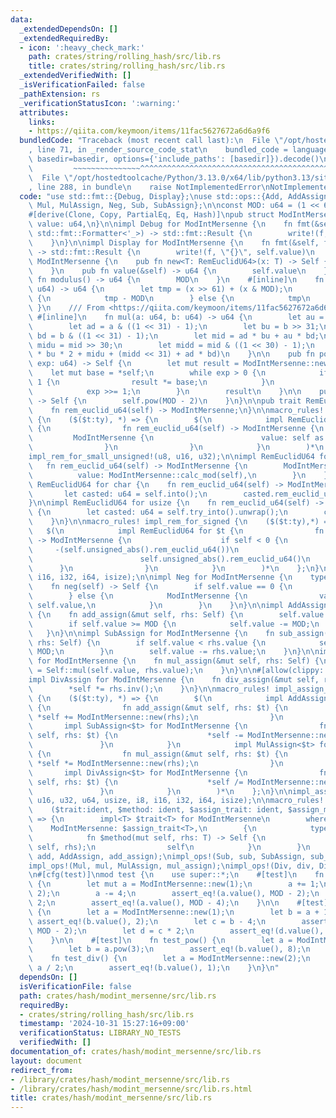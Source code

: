 ```yaml
---
data:
  _extendedDependsOn: []
  _extendedRequiredBy:
  - icon: ':heavy_check_mark:'
    path: crates/string/rolling_hash/src/lib.rs
    title: crates/string/rolling_hash/src/lib.rs
  _extendedVerifiedWith: []
  _isVerificationFailed: false
  _pathExtension: rs
  _verificationStatusIcon: ':warning:'
  attributes:
    links:
    - https://qiita.com/keymoon/items/11fac5627672a6d6a9f6
  bundledCode: "Traceback (most recent call last):\n  File \"/opt/hostedtoolcache/Python/3.13.0/x64/lib/python3.13/site-packages/onlinejudge_verify/documentation/build.py\"\
    , line 71, in _render_source_code_stat\n    bundled_code = language.bundle(stat.path,\
    \ basedir=basedir, options={'include_paths': [basedir]}).decode()\n          \
    \         ~~~~~~~~~~~~~~~^^^^^^^^^^^^^^^^^^^^^^^^^^^^^^^^^^^^^^^^^^^^^^^^^^^^^^^^^^^^^^^^^^\n\
    \  File \"/opt/hostedtoolcache/Python/3.13.0/x64/lib/python3.13/site-packages/onlinejudge_verify/languages/rust.py\"\
    , line 288, in bundle\n    raise NotImplementedError\nNotImplementedError\n"
  code: "use std::fmt::{Debug, Display};\nuse std::ops::{Add, AddAssign, Div, DivAssign,\
    \ Mul, MulAssign, Neg, Sub, SubAssign};\n\nconst MOD: u64 = (1 << 61) - 1;\n\n\
    #[derive(Clone, Copy, PartialEq, Eq, Hash)]\npub struct ModIntMersenne {\n   \
    \ value: u64,\n}\n\nimpl Debug for ModIntMersenne {\n    fn fmt(&self, f: &mut\
    \ std::fmt::Formatter<'_>) -> std::fmt::Result {\n        write!(f, \"{}\", self.value)\n\
    \    }\n}\n\nimpl Display for ModIntMersenne {\n    fn fmt(&self, f: &mut std::fmt::Formatter<'_>)\
    \ -> std::fmt::Result {\n        write!(f, \"{}\", self.value)\n    }\n}\n\nimpl\
    \ ModIntMersenne {\n    pub fn new<T: RemEuclidU64>(x: T) -> Self {\n        x.rem_euclid_u64()\n\
    \    }\n    pub fn value(&self) -> u64 {\n        self.value\n    }\n    pub const\
    \ fn modulus() -> u64 {\n        MOD\n    }\n    #[inline]\n    fn calc_mod(x:\
    \ u64) -> u64 {\n        let tmp = (x >> 61) + (x & MOD);\n        if tmp >= MOD\
    \ {\n            tmp - MOD\n        } else {\n            tmp\n        }\n   \
    \ }\n    /// From <https://qiita.com/keymoon/items/11fac5627672a6d6a9f6>\n   \
    \ #[inline]\n    fn mul(a: u64, b: u64) -> u64 {\n        let au = a >> 31;\n\
    \        let ad = a & ((1 << 31) - 1);\n        let bu = b >> 31;\n        let\
    \ bd = b & ((1 << 31) - 1);\n        let mid = ad * bu + au * bd;\n        let\
    \ midu = mid >> 30;\n        let midd = mid & ((1 << 30) - 1);\n        Self::calc_mod(au\
    \ * bu * 2 + midu + (midd << 31) + ad * bd)\n    }\n\n    pub fn pow(&self, mut\
    \ exp: u64) -> Self {\n        let mut result = ModIntMersenne::new(1);\n    \
    \    let mut base = *self;\n        while exp > 0 {\n            if exp & 1 ==\
    \ 1 {\n                result *= base;\n            }\n            base *= base;\n\
    \            exp >>= 1;\n        }\n        result\n    }\n\n    pub fn inv(&self)\
    \ -> Self {\n        self.pow(MOD - 2)\n    }\n}\n\npub trait RemEuclidU64 {\n\
    \    fn rem_euclid_u64(self) -> ModIntMersenne;\n}\n\nmacro_rules! impl_rem_for_small_unsigned\
    \ {\n    ($($t:ty), *) => {\n        $(\n            impl RemEuclidU64 for $t\
    \ {\n                fn rem_euclid_u64(self) -> ModIntMersenne {\n           \
    \         ModIntMersenne {\n                        value: self as u64,\n    \
    \                }\n                }\n            }\n        )*\n    };\n}\n\n\
    impl_rem_for_small_unsigned!(u8, u16, u32);\n\nimpl RemEuclidU64 for u64 {\n \
    \   fn rem_euclid_u64(self) -> ModIntMersenne {\n        ModIntMersenne {\n  \
    \          value: ModIntMersenne::calc_mod(self),\n        }\n    }\n}\n\nimpl\
    \ RemEuclidU64 for char {\n    fn rem_euclid_u64(self) -> ModIntMersenne {\n \
    \       let casted: u64 = self.into();\n        casted.rem_euclid_u64()\n    }\n\
    }\n\nimpl RemEuclidU64 for usize {\n    fn rem_euclid_u64(self) -> ModIntMersenne\
    \ {\n        let casted: u64 = self.try_into().unwrap();\n        casted.rem_euclid_u64()\n\
    \    }\n}\n\nmacro_rules! impl_rem_for_signed {\n    ($($t:ty),*) => {\n     \
    \   $(\n            impl RemEuclidU64 for $t {\n                fn rem_euclid_u64(self)\
    \ -> ModIntMersenne {\n                    if self < 0 {\n                   \
    \     -(self.unsigned_abs().rem_euclid_u64())\n                    } else {\n\
    \                        self.unsigned_abs().rem_euclid_u64()\n              \
    \      }\n                }\n            }\n        )*\n    };\n}\n\nimpl_rem_for_signed!(i8,\
    \ i16, i32, i64, isize);\n\nimpl Neg for ModIntMersenne {\n    type Output = Self;\n\
    \    fn neg(self) -> Self {\n        if self.value == 0 {\n            self\n\
    \        } else {\n            ModIntMersenne {\n                value: MOD -\
    \ self.value,\n            }\n        }\n    }\n}\n\nimpl AddAssign for ModIntMersenne\
    \ {\n    fn add_assign(&mut self, rhs: Self) {\n        self.value += rhs.value;\n\
    \        if self.value >= MOD {\n            self.value -= MOD;\n        }\n \
    \   }\n}\n\nimpl SubAssign for ModIntMersenne {\n    fn sub_assign(&mut self,\
    \ rhs: Self) {\n        if self.value < rhs.value {\n            self.value +=\
    \ MOD;\n        }\n        self.value -= rhs.value;\n    }\n}\n\nimpl MulAssign\
    \ for ModIntMersenne {\n    fn mul_assign(&mut self, rhs: Self) {\n        self.value\
    \ = Self::mul(self.value, rhs.value);\n    }\n}\n\n#[allow(clippy::suspicious_op_assign_impl)]\n\
    impl DivAssign for ModIntMersenne {\n    fn div_assign(&mut self, rhs: Self) {\n\
    \        *self *= rhs.inv();\n    }\n}\n\nmacro_rules! impl_assign_to_rem_euclid\
    \ {\n    ($($t:ty), *) => {\n        $(\n            impl AddAssign<$t> for ModIntMersenne\
    \ {\n                fn add_assign(&mut self, rhs: $t) {\n                   \
    \ *self += ModIntMersenne::new(rhs);\n                }\n            }\n     \
    \       impl SubAssign<$t> for ModIntMersenne {\n                fn sub_assign(&mut\
    \ self, rhs: $t) {\n                    *self -= ModIntMersenne::new(rhs);\n \
    \               }\n            }\n            impl MulAssign<$t> for ModIntMersenne\
    \ {\n                fn mul_assign(&mut self, rhs: $t) {\n                   \
    \ *self *= ModIntMersenne::new(rhs);\n                }\n            }\n     \
    \       impl DivAssign<$t> for ModIntMersenne {\n                fn div_assign(&mut\
    \ self, rhs: $t) {\n                    *self /= ModIntMersenne::new(rhs);\n \
    \               }\n            }\n        )*\n    };\n}\n\nimpl_assign_to_rem_euclid!(u8,\
    \ u16, u32, u64, usize, i8, i16, i32, i64, isize);\n\nmacro_rules! impl_ops {\n\
    \    ($trait:ident, $method: ident, $assign_trait: ident, $assign_method:ident)\
    \ => {\n        impl<T> $trait<T> for ModIntMersenne\n        where\n        \
    \    ModIntMersenne: $assign_trait<T>,\n        {\n            type Output = Self;\n\
    \            fn $method(mut self, rhs: T) -> Self {\n                ModIntMersenne::$assign_method(&mut\
    \ self, rhs);\n                self\n            }\n        }\n    };\n}\n\nimpl_ops!(Add,\
    \ add, AddAssign, add_assign);\nimpl_ops!(Sub, sub, SubAssign, sub_assign);\n\
    impl_ops!(Mul, mul, MulAssign, mul_assign);\nimpl_ops!(Div, div, DivAssign, div_assign);\n\
    \n#[cfg(test)]\nmod test {\n    use super::*;\n    #[test]\n    fn test_assign_coercion()\
    \ {\n        let mut a = ModIntMersenne::new(1);\n        a += 1;\n        assert_eq!(a.value(),\
    \ 2);\n        a -= 4;\n        assert_eq!(a.value(), MOD - 2);\n        a *=\
    \ 2;\n        assert_eq!(a.value(), MOD - 4);\n    }\n\n    #[test]\n    fn test_binop_coercion()\
    \ {\n        let a = ModIntMersenne::new(1);\n        let b = a + 1;\n       \
    \ assert_eq!(b.value(), 2);\n        let c = b - 4;\n        assert_eq!(c.value(),\
    \ MOD - 2);\n        let d = c * 2;\n        assert_eq!(d.value(), MOD - 4);\n\
    \    }\n\n    #[test]\n    fn test_pow() {\n        let a = ModIntMersenne::new(2);\n\
    \        let b = a.pow(3);\n        assert_eq!(b.value(), 8);\n    }\n\n    #[test]\n\
    \    fn test_div() {\n        let a = ModIntMersenne::new(2);\n        let b =\
    \ a / 2;\n        assert_eq!(b.value(), 1);\n    }\n}\n"
  dependsOn: []
  isVerificationFile: false
  path: crates/hash/modint_mersenne/src/lib.rs
  requiredBy:
  - crates/string/rolling_hash/src/lib.rs
  timestamp: '2024-10-31 15:27:16+09:00'
  verificationStatus: LIBRARY_NO_TESTS
  verifiedWith: []
documentation_of: crates/hash/modint_mersenne/src/lib.rs
layout: document
redirect_from:
- /library/crates/hash/modint_mersenne/src/lib.rs
- /library/crates/hash/modint_mersenne/src/lib.rs.html
title: crates/hash/modint_mersenne/src/lib.rs
---
```

